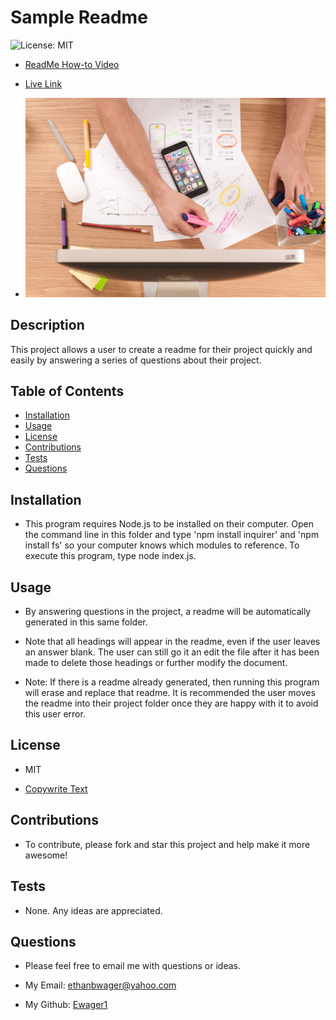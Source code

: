 # Sample Readme

![License: MIT](https://img.shields.io/badge/License-MIT-yellow.svg)

- [ReadMe How-to Video](https://youtu.be/bh2vGkj8W5Q)

- [Live Link](http://www.google.com)

- ![Example Project Image](./Develop/utils/projectImage/demoPic.png)

## Description

This project allows a user to create a readme for their project quickly and easily by answering a series of questions about their project.

## Table of Contents

- [Installation](#installation)
- [Usage](#usage)
- [License](#license)
- [Contributions](#contributions)
- [Tests](#tests)
- [Questions](#questions)

## Installation

- This program requires Node.js to be installed on their computer. Open the command line in this folder and type 'npm install inquirer' and 'npm install fs' so your computer knows which modules to reference. To execute this program, type node index.js.

## Usage

- By answering questions in the project, a readme will be automatically generated in this same folder.

- Note that all headings will appear in the readme, even if the user leaves an answer blank. The user can still go it an edit the file after it has been made to delete those headings or further modify the document.

- Note: If there is a readme already generated, then running this program will erase and replace that readme. It is recommended the user moves the readme into their project folder once they are happy with it to avoid this user error.

## License

- MIT

- [Copywrite Text](https://opensource.org/licenses/MIT)

## Contributions

- To contribute, please fork and star this project and help make it more awesome!

## Tests

- None. Any ideas are appreciated.

## Questions

- Please feel free to email me with questions or ideas.

- My Email: ethanbwager@yahoo.com
- My Github: [Ewager1](https://github.com/Ewager1)
